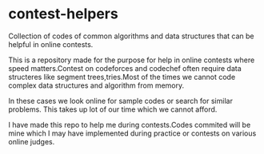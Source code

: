 # contest-helpers
Collection of codes of common algorithms and data structures that can be helpful in online contests.

This is a repository made for the purpose for help in online contests where speed matters.Contest on codeforces and codechef often require data structeres like segment trees,tries.Most of the times we cannot code complex data structures and algorithm from memory. 

In these cases we look online for sample codes or search for similar problems. This takes up lot of our time which we cannot afford. 

I have made this repo to help me during contests.Codes commited will be mine which I may have implemented during practice or contests on various online judges. 

